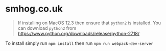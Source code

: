 # smhog.co.uk

> If installing on MacOS 12.3 then ensure that `python2` is installed. You can download `python2` from https://www.python.org/downloads/release/python-2718/

To install simply run `npm install` then run `npm run webpack-dev-server`
